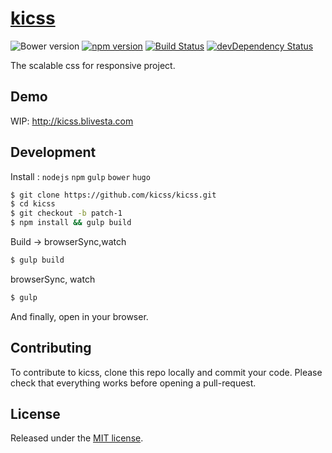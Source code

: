 # [kicss](http://kicss.blivesta.com)

![Bower version](https://img.shields.io/bower/v/kicss.svg?style=flat)
[![npm version](https://img.shields.io/npm/v/kicss.svg?style=flat)](https://www.npmjs.com/package/kicss)
[![Build Status](https://img.shields.io/travis/kicss/kicss/master.svg?style=flat)](https://travis-ci.org/kicss/kicss)
[![devDependency Status](https://david-dm.org/kicss/kicss/dev-status.svg)](https://david-dm.org/kicss/kicss#info=devDependencies)

The scalable css for responsive project.

## Demo
WIP: http://kicss.blivesta.com

## Development

Install : `nodejs` `npm` `gulp` `bower` `hugo`
```bash
$ git clone https://github.com/kicss/kicss.git
$ cd kicss
$ git checkout -b patch-1
$ npm install && gulp build
```

Build -> browserSync,watch
```bash
$ gulp build
```

browserSync, watch
```bash
$ gulp
```
And finally, open in your browser.

## Contributing

To contribute to kicss, clone this repo locally and commit your code.
Please check that everything works before opening a pull-request.

## License
Released under the [MIT license](https://github.com/kicss/kicss/blob/master/LICENCE).
